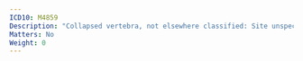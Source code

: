 ```yaml
---
ICD10: M4859
Description: "Collapsed vertebra, not elsewhere classified: Site unspecified"
Matters: No
Weight: 0
---
```

